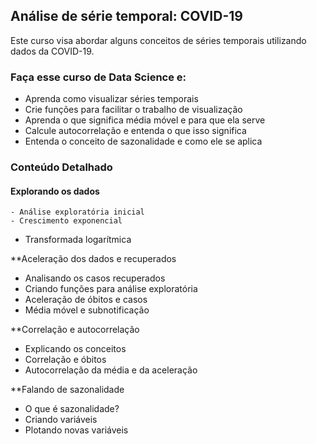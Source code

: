 ## Análise de série temporal: COVID-19

Este curso visa abordar alguns conceitos de séries temporais utilizando dados da COVID-19.

### Faça esse curso de Data Science e:

- Aprenda como visualizar séries temporais
- Crie funções para facilitar o trabalho de visualização
- Aprenda o que significa média móvel e para que ela serve
- Calcule autocorrelação e entenda o que isso significa
- Entenda o conceito de sazonalidade e como ele se aplica

### Conteúdo Detalhado

#### Explorando os dados

    - Análise exploratória inicial
    - Crescimento exponencial
   - Transformada logarítmica
  
**Aceleração dos dados e recuperados

  - Analisando os casos recuperados
  - Criando funções para análise exploratória
  - Aceleração de óbitos e casos
  - Média móvel e subnotificação

**Correlação e autocorrelação

  - Explicando os conceitos
  - Correlação e óbitos
  - Autocorrelação da média e da aceleração

**Falando de sazonalidade

  - O que é sazonalidade?
  - Criando variáveis
  - Plotando novas variáveis
